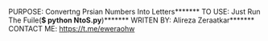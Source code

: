 PURPOSE: Convertng Prsian Numbers Into Letters*******
TO USE: Just Run The Fuile(**$ python NtoS.py**)*******
WRITEN BY: Alireza Zeraatkar*******
CONTACT ME: https://t.me/eweraohw
